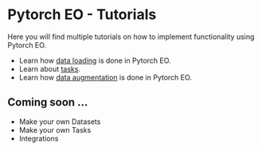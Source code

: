 # Pytorch EO - Tutorials

Here you will find multiple tutorials on how to implement functionality using Pytorch EO.

- Learn how [data loading](./data_loading.ipynb) is done in Pytorch EO.
- Learn about [tasks](./tasks.ipynb).
- Learn how [data augmentation](./data_augmentation.ipynb) is done in Pytorch EO.

## Coming soon ...

- Make your own Datasets
- Make your own Tasks
- Integrations